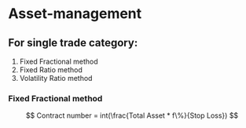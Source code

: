 # Asset-management

## For single trade category:
1. Fixed Fractional method
3. Fixed Ratio method
4. Volatility Ratio method

### Fixed Fractional method
$$ Contract number = int(\frac{Total Asset * f\%}{Stop Loss}) $$
